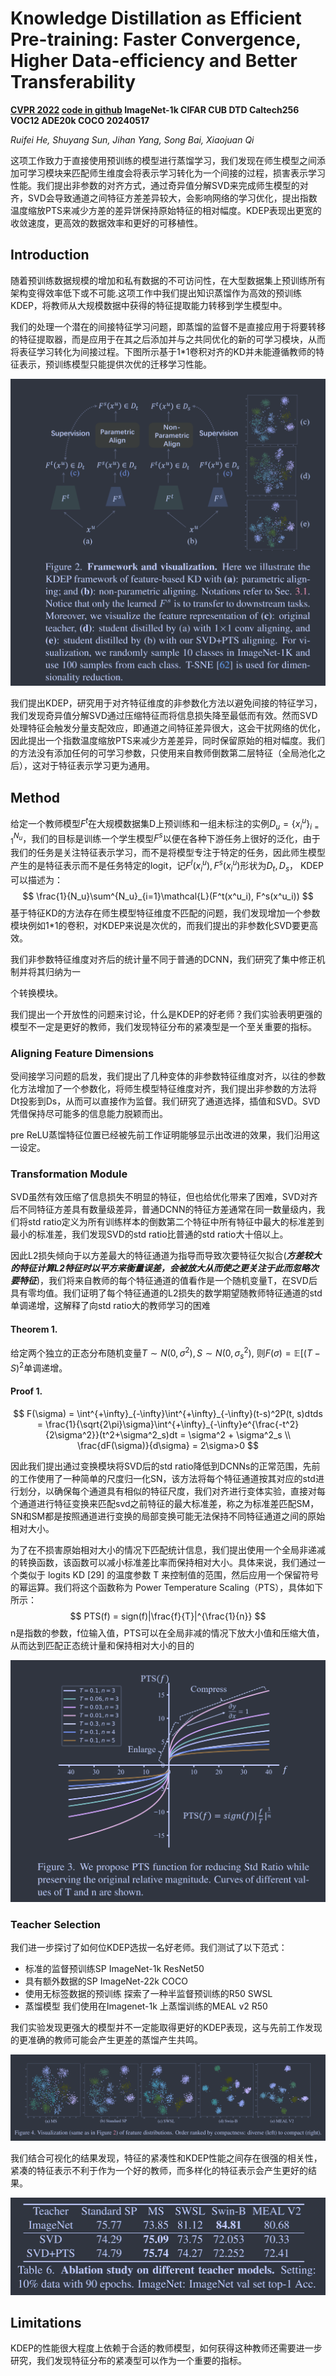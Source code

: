 # Knowledge Distillation as Efficient Pre-training: Faster Convergence, Higher Data-efficiency and Better Transferability

**[CVPR 2022](https://openaccess.thecvf.com/content/CVPR2022/html/He_Knowledge_Distillation_As_Efficient_Pre-Training_Faster_Convergence_Higher_Data-Efficiency_and_CVPR_2022_paper.html)	[code in github](https://github.com/CVMI-Lab/KDEP)	ImageNet-1k CIFAR CUB DTD Caltech256 VOC12 ADE20k COCO	20240517**

*Ruifei He, Shuyang Sun, Jihan Yang, Song Bai, Xiaojuan Qi*

这项工作致力于直接使用预训练的模型进行蒸馏学习，我们发现在师生模型之间添加可学习模块来匹配师生维度会将表示学习转化为一个间接的过程，损害表示学习性能。我们提出非参数的对齐方式，通过奇异值分解SVD来完成师生模型的对齐，SVD会导致通道之间特征方差差异较大，会影响网络的学习优化，提出指数温度缩放PTS来减少方差的差异饼保持原始特征的相对幅度。KDEP表现出更宽的收敛速度，更高效的数据效率和更好的可移植性。

## Introduction

随着预训练数据规模的增加和私有数据的不可访问性，在大型数据集上预训练所有架构变得效率低下或不可能.这项工作中我们提出知识蒸馏作为高效的预训练KDEP，将教师从大规模数据中获得的特征提取能力转移到学生模型中。

我们的处理一个潜在的间接特征学习问题，即蒸馏的监督不是直接应用于将要转移的特征提取器，而是应用于在其之后添加并与之共同优化的新的可学习模块，从而将表征学习转化为间接过程。下图所示基于1*1卷积对齐的KD并未能遵循教师的特征表示，预训练模型只能提供次优的迁移学习性能。

![image-20240509155317295](imgs/image-20240509155317295.png)

我们提出KDEP，研究用于对齐特征维度的非参数化方法以避免间接的特征学习，我们发现奇异值分解SVD通过压缩特征而将信息损失降至最低而有效。然而SVD处理特征会触发分量支配效应，即通道之间特征差异很大，这会干扰网络的优化，因此提出一个指数温度缩放PTS来减少方差差异，同时保留原始的相对幅度。我们的方法没有添加任何的可学习参数，只使用来自教师倒数第二层特征（全局池化之后），这对于特征表示学习更为通用。

## Method

给定一个教师模型$F^t$在大规模数据集D上预训练和一组未标注的实例$D_u = \{x^u_i\}^{N_u}_{i=1}$，我们的目标是训练一个学生模型$F^s$以便在各种下游任务上很好的泛化，由于我们的任务是关注特征表示学习，而不是将模型专注于特定的任务，因此师生模型产生的是特征表示而不是任务特定的logit，记$F^l(x^u_i), F^s(x^u_i)$形状为$D_t, D_s$， KDEP可以描述为：
$$
\frac{1}{N_u}\sum^{N_u}_{i=1}\mathcal{L}(F^t(x^u_i), F^s(x^u_i))
$$
基于特征KD的方法存在师生模型特征维度不匹配的问题，我们发现增加一个参数模块例如1*1的卷积，对KDEP来说是次优的，而我们提出的非参数化SVD要更高效。

我们非参数特征维度对齐后的统计量不同于普通的DCNN，我们研究了集中修正机制并将其归纳为一

个转换模块。

我们提出一个开放性的问题来讨论，什么是KDEP的好老师？我们实验表明更强的模型不一定是更好的教师，我们发现特征分布的紧凑型是一个至关重要的指标。

### Aligning Feature Dimensions

受间接学习问题的启发，我们提出了几种变体的非参数特征维度对齐，以往的参数化方法增加了一个参数化，将师生模型特征维度对齐，我们提出非参数的方法将Dt投影到Ds，从而可以直接作为监督。我们研究了通道选择，插值和SVD。SVD凭借保持尽可能多的信息能力脱颖而出。

pre ReLU蒸馏特征位置已经被先前工作证明能够显示出改进的效果，我们沿用这一设定。

### Transformation Module

SVD虽然有效压缩了信息损失不明显的特征，但也给优化带来了困难，SVD对齐后不同特征方差具有数量级差异，普通DCNN的特征方差通常在同一数量级内，我们将std ratio定义为所有训练样本的倒数第二个特征中所有特征中最大的标准差到最小的标准差，我们发现SVD的std ratio比普通的std ratio大十倍以上。

因此L2损失倾向于以方差最大的特征通道为指导而导致次要特征欠拟合(***方差较大的特征计算L2特征时以平方来衡量误差，会被放大从而使之更关注于此而忽略次要特征***)，我们将来自教师的每个特征通道的值看作是一个随机变量T，在SVD后具有零均值。我们证明了每个特征通道的L2损失的数学期望随教师特征通道的std单调递增，这解释了向std ratio大的教师学习的困难

#### Theorem 1.

给定两个独立的正态分布随机变量$T\sim N(0, \sigma^2), S\sim N(0, \sigma^2_s)$, 则$F(\sigma) = \mathbb{E}[(T-S)^2$单调递增。

#### Proof 1.

$$
F(\sigma) = \int^{+\infty}_{-\infty}\int^{+\infty}_{-\infty}(t-s)^2P(t, s)dtds = \frac{1}{\sqrt{2\pi}\sigma}\int^{+\infty}_{-\infty}e^{\frac{-t^2}{2\sigma^2}}(t^2+\sigma^2_s)dt = \sigma^2 + \sigma^2_s \\
\frac{dF(\sigma)}{d\sigma} = 2\sigma>0
$$

因此我们提出通过变换模块将SVD后的std ratio降低到DCNNs的正常范围，先前的工作使用了一种简单的尺度归一化SN，该方法将每个特征通道按其对应的std进行划分，以确保每个通道具有相似的特征尺度，我们对齐进行变体实验，直接对每个通道进行特征变换来匹配svd之前特征的最大标准差，称之为标准差匹配SM，SN和SM都是按照通道进行变换的局部变换可能无法保持不同特征通道之间的原始相对大小。

为了在不损害原始相对大小的情况下匹配统计信息，我们提出使用一个全局非递减的转换函数，该函数可以减小标准差比率而保持相对大小。具体来说，我们通过一个类似于 logits KD [29] 的温度参数 T 来控制值的范围，然后应用一个保留符号的幂运算。我们将这个函数称为 Power Temperature Scaling（PTS），具体如下所示：
$$
PTS(f) = sign(f)|\frac{f}{T}|^{\frac{1}{n}}
$$
n是指数的参数，f位输入值，PTS可以在全局非减的情况下放大小值和压缩大值，从而达到匹配正态统计量和保持相对大小的目的

![image-20240512144448733](imgs/image-20240512144448733.png)

### Teacher Selection

我们进一步探讨了如何位KDEP选拔一名好老师。我们测试了以下范式：

- 标准的监督预训练SP ImageNet-1k ResNet50
- 具有额外数据的SP ImageNet-22k COCO
- 使用无标签数据的预训练 探索了一种半监督预训练的R50 SWSL
- 蒸馏模型  我们使用在Imagenet-1k 上蒸馏训练的MEAL v2 R50

我们实验发现更强大的模型并不一定能取得更好的KDEP表现，这与先前工作发现的更准确的教师可能会产生更差的蒸馏产生共鸣。

![image-20240512152357372](imgs/image-20240512152357372.png)

我们结合可视化的结果发现，特征的紧凑性和KDEP性能之间存在很强的相关性，紧凑的特征表示不利于作为一个好的教师，而多样化的特征表示会产生更好的结果。

![image-20240512153418257](imgs/image-20240512153418257.png)

## Limitations

KDEP的性能很大程度上依赖于合适的教师模型，如何获得这种教师还需要进一步研究，我们发现特征分布的紧凑型可以作为一个重要的指标。
